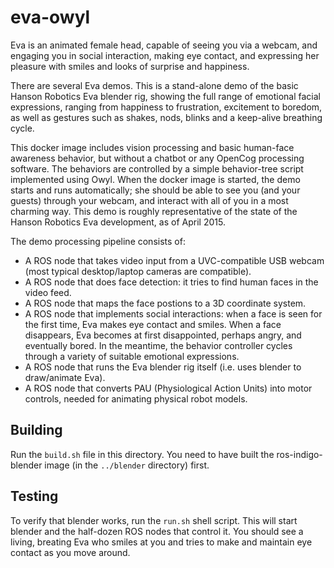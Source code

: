 eva-owyl
========

Eva is an animated female head, capable of seeing you via a webcam,
and engaging you in social interaction, making eye contact, and
expressing her pleasure with smiles and looks of surprise and happiness.

There are several Eva demos.  This is a stand-alone demo of the basic
Hanson Robotics Eva blender rig, showing the full range of emotional
facial expressions, ranging from happiness to frustration, excitement
to boredom, as well as gestures such as shakes, nods, blinks and a
keep-alive breathing cycle.

This docker image includes vision processing and basic human-face
awareness behavior, but without a chatbot or any OpenCog processing
software.  The behaviors are controlled by a simple behavior-tree
script implemented using Owyl.  When the docker image is started, the
demo starts and runs automatically; she should be able to see you
(and your guests) through your webcam, and interact with all of you
in a most charming way.  This demo is roughly representative of the
state of the Hanson Robotics Eva development, as of April 2015.

The demo processing pipeline consists of:
* A ROS node that takes video input from a UVC-compatible USB webcam
  (most typical desktop/laptop cameras are compatible).
* A ROS node that does face detection: it tries to find human faces in
  the video feed.
* A ROS node that maps the face postions to a 3D coordinate system.
* A ROS node that implements social interactions: when a face is seen
  for the first time, Eva makes eye contact and smiles. When a face
  disappears, Eva becomes at first disappointed, perhaps angry, and
  eventually bored.  In the meantime, the behavior controller cycles
  through a variety of suitable emotional expressions.
* A ROS node that runs the Eva blender rig itself (i.e. uses blender
  to draw/animate Eva).
* A ROS node that converts PAU (Physiological Action Units) into motor
  controls, needed for animating physical robot models.

## Building

Run the `build.sh` file in this directory.  You need to have built
the ros-indigo-blender image (in the `../blender` directory) first.

## Testing
To verify that blender works, run the `run.sh` shell script.
This will start blender and the half-dozen ROS nodes that control it.
You should see a living, breating Eva who smiles at you and tries to
make and maintain eye contact as you move around.
